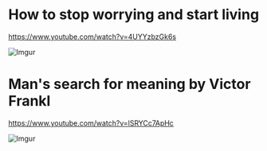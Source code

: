 How to stop worrying and start living
======================================

https://www.youtube.com/watch?v=4UYYzbzGk6s

![Imgur](https://i.imgur.com/eixPoKE.png)


Man's search for meaning by Victor Frankl
=========================================

https://www.youtube.com/watch?v=lSRYCc7ApHc

![Imgur](https://i.imgur.com/D8Y1tf7.png)
